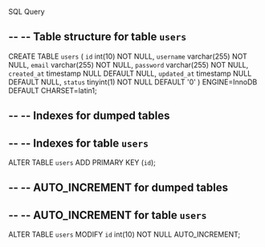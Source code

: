 SQL Query 

--
-- Table structure for table `users`
--

CREATE TABLE `users` (
  `id` int(10) NOT NULL,
  `username` varchar(255) NOT NULL,
  `email` varchar(255) NOT NULL,
  `password` varchar(255) NOT NULL,
  `created_at` timestamp NULL DEFAULT NULL,
  `updated_at` timestamp NULL DEFAULT NULL,
  `status` tinyint(1) NOT NULL DEFAULT '0'
) ENGINE=InnoDB DEFAULT CHARSET=latin1;

--
-- Indexes for dumped tables
--

--
-- Indexes for table `users`
--
ALTER TABLE `users`
  ADD PRIMARY KEY (`id`);

--
-- AUTO_INCREMENT for dumped tables
--

--
-- AUTO_INCREMENT for table `users`
--
ALTER TABLE `users`
  MODIFY `id` int(10) NOT NULL AUTO_INCREMENT;